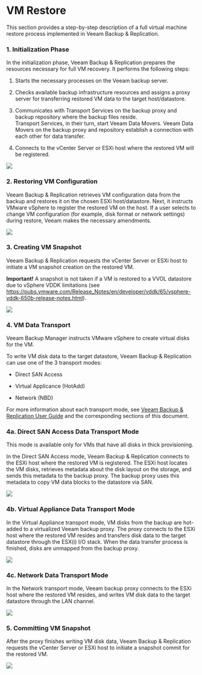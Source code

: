 # VM Restore

This section provides a step-by-step description of a full virtual
machine restore process implemented in Veeam Backup & Replication.

### 1. Initialization Phase

In the initialization phase, Veeam Backup & Replication prepares the
resources necessary for full VM recovery. It performs the following
steps:

1.  Starts the necessary processes on the Veeam backup server.

2.  Checks available backup infrastructure resources and assigns a proxy
    server for transferring restored VM data to the
    target host/datastore.

3.  Communicates with Transport Services on the backup proxy and backup
    repository where the backup files reside.\
    Transport Services, in their turn, start Veeam Data Movers. Veeam
    Data Movers on the backup proxy and repository establish a
    connection with each other for data transfer.

4.  Connects to the vCenter Server or ESXi host where the restored VM
    will be registered.

![](../media/image57.png)

### 2. Restoring VM Configuration

Veeam Backup & Replication retrieves VM configuration data from the
backup and restores it on the chosen ESXi host/datastore. Next, it
instructs VMware vSphere to register the restored VM on the host. If a
user selects to change VM configuration (for example, disk format or
network settings) during restore, Veeam makes the necessary amendments.

![](../media/image58.png)

### 3. Creating VM Snapshot

Veeam Backup & Replication requests the vCenter Server or ESXi host to
initiate a VM snapshot creation on the restored VM.

**Important!** A snapshot is not taken if a VM is restored to a VVOL
datastore due to vSphere VDDK limitations (see
<https://pubs.vmware.com/Release_Notes/en/developer/vddk/65/vsphere-vddk-650b-release-notes.html>).

![](../media/image59.png)

### 4. VM Data Transport

Veeam Backup Manager instructs VMware vSphere to create virtual disks
for the VM.

To write VM disk data to the target datastore, Veeam Backup &
Replication can use one of the 3 transport modes:

-   Direct SAN Access

-   Virtual Applicance (HotAdd)

-   Network (NBD)

For more information about each transport mode, see [Veeam Backup &
Replication User
Guide](https://helpcenter.veeam.com/archive/backup/95/vsphere/transport_modes.html)
and the corresponding sections of this document.

### 4a. Direct SAN Access Data Transport Mode

This mode is available only for VMs that have all disks in thick
provisioning.

In the Direct SAN Access mode, Veeam Backup & Replication connects to
the ESXi host where the restored VM is registered. The ESXi host locates
the VM disks, retrieves metadata about the disk layout on the storage,
and sends this metadata to the backup proxy. The backup proxy uses this
metadata to copy VM data blocks to the datastore via SAN.

![](../media/image60.png)

### 4b. Virtual Appliance Data Transport Mode

In the Virtual Appliance transport mode, VM disks from the backup are
hot-added to a virtualized Veeam backup proxy. The proxy connects to the
ESXi host where the restored VM resides and transfers disk data to the
target datastore through the ESX(i) I/O stack. When the data transfer
process is finished, disks are unmapped from the backup proxy.

![](../media/image61.png)

### 4c. Network Data Transport Mode

In the Network transport mode, Veeam backup proxy connects to the ESXi
host where the restored VM resides, and writes VM disk data to the
target datastore through the LAN channel.

![](../media/image62.png)

### 5. Committing VM Snapshot

After the proxy finishes writing VM disk data, Veeam Backup &
Replication requests the vCenter Server or ESXi host to initiate a
snapshot commit for the restored VM.

![](../media/image63.png)
